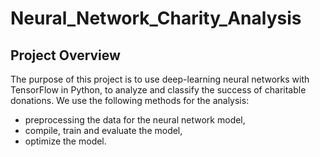 # Neural_Network_Charity_Analysis
## Project Overview
The purpose of this project is to use deep-learning neural networks with TensorFlow in Python, to analyze and classify the success of charitable donations.
We use the following methods for the analysis:
* preprocessing the data for the neural network model,
* compile, train and evaluate the model,
* optimize the model.
